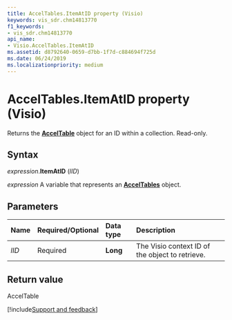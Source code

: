 ```yaml
---
title: AccelTables.ItemAtID property (Visio)
keywords: vis_sdr.chm14813770
f1_keywords:
- vis_sdr.chm14813770
api_name:
- Visio.AccelTables.ItemAtID
ms.assetid: d8792640-0659-d7bb-1f7d-c884694f725d
ms.date: 06/24/2019
ms.localizationpriority: medium
---
```



# AccelTables.ItemAtID property (Visio)

Returns the **[AccelTable](Visio.AccelTable.md)** object for an ID within a collection. Read-only.


## Syntax

_expression_.**ItemAtID** (_lID_)

_expression_ A variable that represents an **[AccelTables](Visio.AccelTables.md)** object.


## Parameters

|Name|Required/Optional|Data type|Description|
|:-----|:-----|:-----|:-----|
| _lID_|Required| **Long**|The Visio context ID of the object to retrieve.|

## Return value

AccelTable

[!include[Support and feedback](~/includes/feedback-boilerplate.md)]